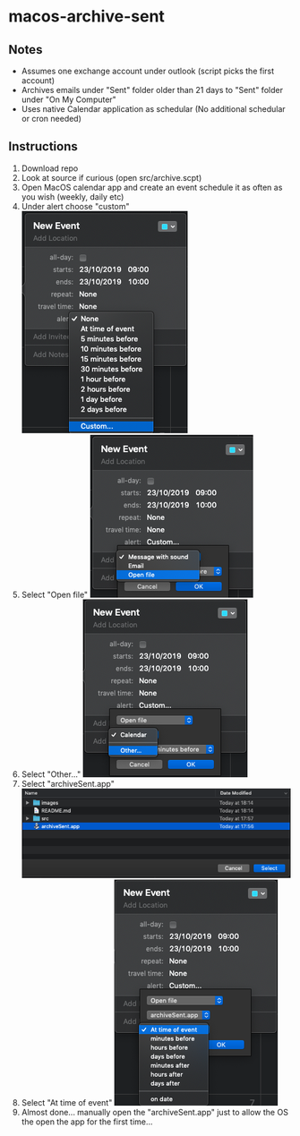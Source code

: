 # macos-archive-sent

## Notes

- Assumes one exchange account under outlook (script picks the first account)
- Archives emails under "Sent" folder older than 21 days to "Sent" folder under "On My Computer"
- Uses native Calendar application as schedular (No additional schedular or cron needed)

## Instructions

1. Download repo
2. Look at source if curious (open src/archive.scpt)
3. Open MacOS calendar app and create an event schedule it as often as you wish (weekly, daily etc)
4. Under alert choose "custom"
   ![Choose custom](images/01-custom.png)
5. Select "Open file"
   ![Choose custom](images/02-openfile.png)
6. Select "Other..."
   ![Choose custom](images/03-other.png)
7. Select "archiveSent.app"
   ![Choose custom](images/04-archivesent.png)
8. Select "At time of event"
   ![Choose custom](images/05-attimeofevent.png)
9. Almost done... manually open the "archiveSent.app" just to allow the OS the open the app for the first time...
